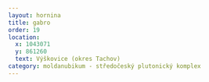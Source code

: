 ```yaml
---
layout: hornina
title: gabro
order: 19
location:
  x: 1043071
  y: 861260
  text: Výškovice (okres Tachov)
category: moldanubikum - středočeský plutonický komplex
---
```


